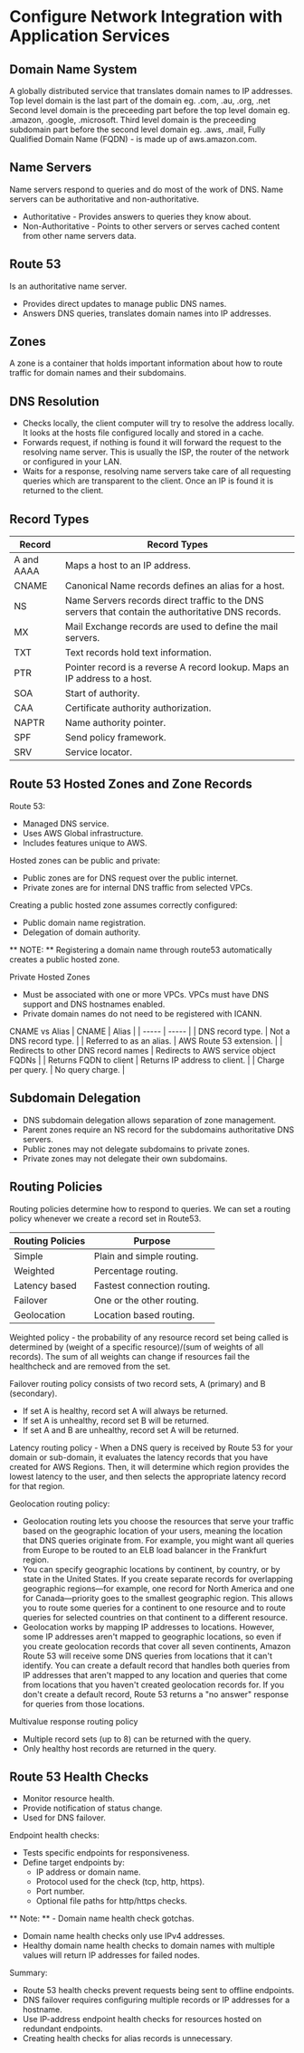# Configure Network Integration with Application Services

## Domain Name System

A globally distributed service that translates domain names to IP addresses.
Top level domain is the last part of the domain eg. .com, .au, .org, .net
Second level domain is the preceeding part before the top level domain eg. .amazon, .google, .microsoft.
Third level domain is the preceeding subdomain part before the second level domain eg. .aws, .mail, 
Fully Qualified Domain Name (FQDN) - is made up of aws.amazon.com.

## Name Servers

Name servers respond to queries and do most of the work of DNS. Name servers can be authoritative and non-authoritative.
* Authoritative - Provides answers to queries they know about.
* Non-Authoritative - Points to other servers or serves cached content from other name servers data.

## Route 53
Is an authoritative name server.
* Provides direct updates to manage public DNS names.
* Answers DNS queries, translates domain names into IP addresses.

## Zones

A zone is a container that holds important information about how to route traffic for domain names and their subdomains.

## DNS Resolution

* Checks locally, the client computer will try to resolve the address locally. It looks at the hosts file configured locally and stored in a cache.
* Forwards request, if nothing is found it will forward the request to the resolving name server. This is usually the ISP, the router of the network or configured in your LAN.
* Waits for a response, resolving name servers take care of all requesting queries which are transparent to the client. Once an IP is found it is returned to the client.

## Record Types

| Record | Record Types |
| ------ | ------------ |
| A and AAAA | Maps a host to an IP address. |
| CNAME | Canonical Name records defines an alias for a host. |
| NS | Name Servers records direct traffic to the DNS servers that contain the authoritative DNS records. |
| MX | Mail Exchange records are used to define the mail servers. |
| TXT | Text records hold text information. |
| PTR | Pointer record is a reverse A record lookup. Maps an IP address to a host. |
| SOA | Start of authority. |
| CAA | Certificate authority authorization. |
| NAPTR | Name authority pointer. |
| SPF | Send policy framework. |
| SRV | Service locator. |

## Route 53 Hosted Zones and Zone Records

Route 53:
* Managed DNS service.
* Uses AWS Global infrastructure.
* Includes features unique to AWS.

Hosted zones can be public and private:
* Public zones are for DNS request over the public internet.
* Private zones are for internal DNS traffic from selected VPCs.

Creating a public hosted zone assumes correctly configured:
* Public domain name registration.
* Delegation of domain authority.

** NOTE: ** Registering a domain name through route53 automatically creates a public hosted zone.

Private Hosted Zones
* Must be associated with one or more VPCs. VPCs must have DNS support and DNS hostnames enabled.
* Private domain names do not need to be registered with ICANN.

CNAME vs Alias
| CNAME | Alias |
| ----- | ----- |
| DNS record type. | Not a DNS record type. |
| Referred to as an alias. | AWS Route 53 extension. |
| Redirects to other DNS record names | Redirects to AWS service object FQDNs |
| Returns FQDN to client | Returns IP address to client. |
| Charge per query. | No query charge. |

## Subdomain Delegation

* DNS subdomain delegation allows separation of zone management.
* Parent zones require an NS record for the subdomains authoritative DNS servers.
* Public zones may not delegate subdomains to private zones.
* Private zones may not delegate their own subdomains.

## Routing Policies

Routing policies determine how to respond to queries. We can set a routing policy whenever we create a record set in Route53.

| Routing Policies | Purpose |
| ---------------- | ------- |
| Simple | Plain and simple routing. |
| Weighted | Percentage routing. |
| Latency based | Fastest connection routing. |
| Failover | One or the other routing. |
| Geolocation | Location based routing. |

Weighted policy - the probability of any resource record set being called is determined by (weight of a specific resource)/(sum of weights of all records). The sum of all weights can change if resources fail the healthcheck and are removed from the set.

Failover routing policy consists of two record sets, A (primary) and B (secondary). 
* If set A is healthy, record set A will always be returned.
* If set A is unhealthy, record set B will be returned.
* If set A and B are unhealthy, record set A will be returned.

Latency routing policy - When a DNS query is received by Route 53 for your domain or sub-domain, it evaluates the latency records that you have created for AWS Regions. Then, it will determine which region provides the lowest latency to the user, and then selects the appropriate latency record for that region.

Geolocation routing policy:
* Geolocation routing lets you choose the resources that serve your traffic based on the geographic location of your users, meaning the location that DNS queries originate from. For example, you might want all queries from Europe to be routed to an ELB load balancer in the Frankfurt region.
* You can specify geographic locations by continent, by country, or by state in the United States. If you create separate records for overlapping geographic regions—for example, one record for North America and one for Canada—priority goes to the smallest geographic region. This allows you to route some queries for a continent to one resource and to route queries for selected countries on that continent to a different resource.
* Geolocation works by mapping IP addresses to locations. However, some IP addresses aren't mapped to geographic locations, so even if you create geolocation records that cover all seven continents, Amazon Route 53 will receive some DNS queries from locations that it can't identify. You can create a default record that handles both queries from IP addresses that aren't mapped to any location and queries that come from locations that you haven't created geolocation records for. If you don't create a default record, Route 53 returns a "no answer" response for queries from those locations.

Multivalue response routing policy
* Multiple record sets (up to 8) can be returned with the query.
* Only healthy host records are returned in the query.

## Route 53 Health Checks

* Monitor resource health.
* Provide notification of status change.
* Used for DNS failover.

Endpoint health checks:
* Tests specific endpoints for responsiveness.
* Define target endpoints by:
  - IP address or domain name.
  - Protocol used for the check (tcp, http, https).
  - Port number.
  - Optional file paths for http/https checks.

** Note: ** - Domain name health check gotchas.
* Domain name health checks only use IPv4 addresses.
* Healthy domain name health checks to domain names with multiple values will return IP addresses for failed nodes.

Summary:
* Route 53 health checks prevent requests being sent to offline endpoints.
* DNS failover requires configuring multiple records or IP addresses for a hostname.
* Use IP-address endpoint health checks for resources hosted on redundant endpoints.
* Creating health checks for alias records is unnecessary.


